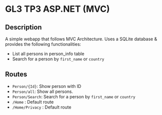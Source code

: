 # GL3 TP3 ASP.NET (MVC)

## Description

A simple webapp that follows MVC Architecture. Uses a SQLite database & provides the following functionalities:
* List all persons in person_info table
* Search for a person by `first_name` or `country`

## Routes

* `Person/{Id}`: Show person with ID
* `Person/all`: Show all persons.
* `Person/Search`: Search for a person by `first_name` or `country`
* `/Home` : Default route
* `/Home/Privacy` : Default route
